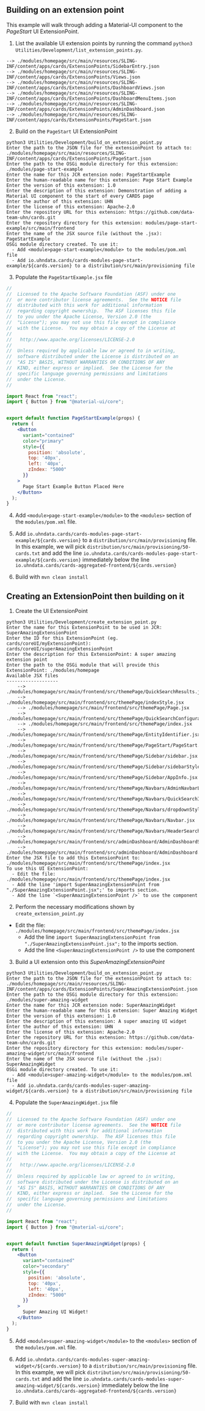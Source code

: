 Building on an extension point
------------------------------

This example will walk through adding a Material-UI component to the
_PageStart_ UI ExtensionPoint.

1. List the available UI extension points by running the command
`python3 Utilities/Development/list_extension_points.py`.

```
--> ./modules/homepage/src/main/resources/SLING-INF/content/apps/cards/ExtensionPoints/SidebarEntry.json
--> ./modules/homepage/src/main/resources/SLING-INF/content/apps/cards/ExtensionPoints/Views.json
--> ./modules/homepage/src/main/resources/SLING-INF/content/apps/cards/ExtensionPoints/DashboardViews.json
--> ./modules/homepage/src/main/resources/SLING-INF/content/apps/cards/ExtensionPoints/DashboardMenuItems.json
--> ./modules/homepage/src/main/resources/SLING-INF/content/apps/cards/ExtensionPoints/AdminDashboard.json
--> ./modules/homepage/src/main/resources/SLING-INF/content/apps/cards/ExtensionPoints/PageStart.json
```

2. Build on the `PageStart` UI ExtensionPoint

```
python3 Utilities/Development/build_on_extension_point.py
Enter the path to the JSON file for the extensionPoint to attach to: ./modules/homepage/src/main/resources/SLING-INF/content/apps/cards/ExtensionPoints/PageStart.json
Enter the path to the OSGi module directory for this extension: ./modules/page-start-example
Enter the name for this JCR extension node: PageStartExample
Enter the human-readable name for this extension: Page Start Example
Enter the version of this extension: 1.0
Enter the description of this extension: Demonstration of adding a Material UI component to the start of every CARDS page
Enter the author of this extension: UHN
Enter the license of this extension: Apache-2.0
Enter the repository URL for this extension: https://github.com/data-team-uhn/cards.git
Enter the repository directory for this extension: modules/page-start-example/src/main/frontend
Enter the name of the JSX source file (without the .jsx): PageStartExample
OSGi module directory created. To use it:
  - Add <module>page-start-example</module> to the modules/pom.xml file
  - Add io.uhndata.cards/cards-modules-page-start-example/${cards.version} to a distribution/src/main/provisioning file
```

3. Populate the `PageStartExample.jsx` file

```jsx
//
//  Licensed to the Apache Software Foundation (ASF) under one
//  or more contributor license agreements.  See the NOTICE file
//  distributed with this work for additional information
//  regarding copyright ownership.  The ASF licenses this file
//  to you under the Apache License, Version 2.0 (the
//  "License"); you may not use this file except in compliance
//  with the License.  You may obtain a copy of the License at
//
//   http://www.apache.org/licenses/LICENSE-2.0
//
//  Unless required by applicable law or agreed to in writing,
//  software distributed under the License is distributed on an
//  "AS IS" BASIS, WITHOUT WARRANTIES OR CONDITIONS OF ANY
//  KIND, either express or implied.  See the License for the
//  specific language governing permissions and limitations
//  under the License.
//

import React from "react";
import { Button } from "@material-ui/core";


export default function PageStartExample(props) {
  return (
    <Button
      variant="contained"
      color="primary"
      style={{
        position: 'absolute',
        top: '40px',
        left: '40px',
        zIndex: "5000"
      }}
    >
      Page Start Example Button Placed Here
    </Button>
  );
}

```

4. Add `<module>page-start-example</module>` to the `<modules>` section of the `modules/pom.xml` file.

5. Add `io.uhndata.cards/cards-modules-page-start-example/${cards.version}` to a `distribution/src/main/provisioning` file.
In this example, we will pick `distribution/src/main/provisioning/50-cards.txt`
and add the line `io.uhndata.cards/cards-modules-page-start-example/${cards.version}`
immediately below the line `io.uhndata.cards/cards-aggregated-frontend/${cards.version}`

6. Build with `mvn clean install`

Creating an ExtensionPoint then building on it
----------------------------------------------

1. Create the UI ExtensionPoint
```
python3 Utilities/Development/create_extension_point.py
Enter the name for this ExtensionPoint to be used in JCR: SuperAmazingExtensionPoint
Enter the ID for this ExtensionPoint (eg. cards/coreUI/myExtensionPoint): cards/coreUI/superAmazingExtensionPoint
Enter the description for this ExtensionPoint: A super amazing extension point
Enter the path to the OSGi module that will provide this ExtensionPoint: ./modules/homepage
Available JSX files
-------------------
	--> ./modules/homepage/src/main/frontend/src/themePage/QuickSearchResults.jsx
	--> ./modules/homepage/src/main/frontend/src/themePage/indexStyle.jsx
	--> ./modules/homepage/src/main/frontend/src/themePage/Page.jsx
	--> ./modules/homepage/src/main/frontend/src/themePage/QuickSearchConfiguration.jsx
	--> ./modules/homepage/src/main/frontend/src/themePage/index.jsx
	--> ./modules/homepage/src/main/frontend/src/themePage/EntityIdentifier.jsx
	--> ./modules/homepage/src/main/frontend/src/themePage/PageStart/PageStart.jsx
	--> ./modules/homepage/src/main/frontend/src/themePage/Sidebar/sidebar.jsx
	--> ./modules/homepage/src/main/frontend/src/themePage/Sidebar/sidebarStyle.jsx
	--> ./modules/homepage/src/main/frontend/src/themePage/Sidebar/AppInfo.jsx
	--> ./modules/homepage/src/main/frontend/src/themePage/Navbars/AdminNavbarLinks.jsx
	--> ./modules/homepage/src/main/frontend/src/themePage/Navbars/QuickSearchIdentifier.jsx
	--> ./modules/homepage/src/main/frontend/src/themePage/Navbars/dropdownStyle.jsx
	--> ./modules/homepage/src/main/frontend/src/themePage/Navbars/Navbar.jsx
	--> ./modules/homepage/src/main/frontend/src/themePage/Navbars/HeaderSearchBar.jsx
	--> ./modules/homepage/src/main/frontend/src/adminDashboard/AdminDashboardStyle.jsx
	--> ./modules/homepage/src/main/frontend/src/adminDashboard/AdminDashboard.jsx
Enter the JSX file to add this ExtensionPoint to: ./modules/homepage/src/main/frontend/src/themePage/index.jsx
To use this UI ExtensionPoint:
  - Edit the file: ./modules/homepage/src/main/frontend/src/themePage/index.jsx
  - Add the line 'import SuperAmazingExtensionPoint from "./SuperAmazingExtensionPoint.jsx";' to imports section.
  - Add the line `<SuperAmazingExtensionPoint />` to use the component
```

2. Perform the necessary modifications shown by `create_extension_point.py`
  - Edit the file: `./modules/homepage/src/main/frontend/src/themePage/index.jsx`
    - Add the line `import SuperAmazingExtensionPoint from "./SuperAmazingExtensionPoint.jsx";` to the imports section.
    - Add the line `<SuperAmazingExtensionPoint />` to use the component

3. Build a UI extension onto this _SuperAmazingExtensionPoint_
```
python3 Utilities/Development/build_on_extension_point.py
Enter the path to the JSON file for the extensionPoint to attach to: ./modules/homepage/src/main/resources/SLING-INF/content/apps/cards/ExtensionPoints/SuperAmazingExtensionPoint.json
Enter the path to the OSGi module directory for this extension: ./modules/super-amazing-widget
Enter the name for this JCR extension node: SuperAmazingWidget
Enter the human-readable name for this extension: Super Amazing Widget
Enter the version of this extension: 1.0
Enter the description of this extension: A super amazing UI widget
Enter the author of this extension: UHN
Enter the license of this extension: Apache-2.0
Enter the repository URL for this extension: https://github.com/data-team-uhn/cards.git
Enter the repository directory for this extension: modules/super-amazing-widget/src/main/frontend
Enter the name of the JSX source file (without the .jsx): SuperAmazingWidget
OSGi module directory created. To use it:
  - Add <module>super-amazing-widget</module> to the modules/pom.xml file
  - Add io.uhndata.cards/cards-modules-super-amazing-widget/${cards.version} to a distribution/src/main/provisioning file
```

4. Populate the `SuperAmazingWidget.jsx` file
```jsx
//
//  Licensed to the Apache Software Foundation (ASF) under one
//  or more contributor license agreements.  See the NOTICE file
//  distributed with this work for additional information
//  regarding copyright ownership.  The ASF licenses this file
//  to you under the Apache License, Version 2.0 (the
//  "License"); you may not use this file except in compliance
//  with the License.  You may obtain a copy of the License at
//
//   http://www.apache.org/licenses/LICENSE-2.0
//
//  Unless required by applicable law or agreed to in writing,
//  software distributed under the License is distributed on an
//  "AS IS" BASIS, WITHOUT WARRANTIES OR CONDITIONS OF ANY
//  KIND, either express or implied.  See the License for the
//  specific language governing permissions and limitations
//  under the License.
//

import React from "react";
import { Button } from "@material-ui/core";


export default function SuperAmazingWidget(props) {
  return (
    <Button
      variant="contained"
      color="secondary"
      style={{
        position: 'absolute',
        top: '40px',
        left: '40px',
        zIndex: "5000"
      }}
    >
      Super Amazing UI Widget!
    </Button>
  );
}
```

5. Add `<module>super-amazing-widget</module>` to the `<modules>` section of the `modules/pom.xml` file.

6. Add `io.uhndata.cards/cards-modules-super-amazing-widget</${cards.version}` to a `distribution/src/main/provisioning` file.
In this example, we will pick `distribution/src/main/provisioning/50-cards.txt`
and add the line `io.uhndata.cards/cards-modules-super-amazing-widget/${cards.version}`
immediately below the line `io.uhndata.cards/cards-aggregated-frontend/${cards.version}`

7. Build with `mvn clean install`
